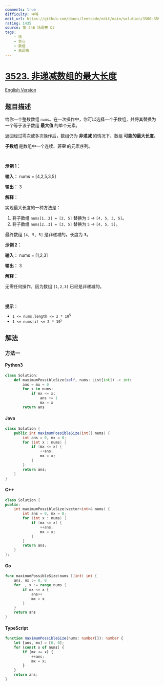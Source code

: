 ```yaml
---
comments: true
difficulty: 中等
edit_url: https://github.com/doocs/leetcode/edit/main/solution/3500-3599/3523.Make%20Array%20Non-decreasing/README.md
rating: 1435
source: 第 446 场周赛 Q2
tags:
    - 栈
    - 贪心
    - 数组
    - 单调栈
---
```


<!-- problem:start -->

# [3523. 非递减数组的最大长度](https://leetcode.cn/problems/make-array-non-decreasing)

[English Version](/solution/3500-3599/3523.Make%20Array%20Non-decreasing/README_EN.md)

## 题目描述

<!-- description:start -->

<p>给你一个整数数组 <code>nums</code>。在一次操作中，你可以选择一个子数组，并将其替换为一个等于该子数组&nbsp;<strong>最大值&nbsp;</strong>的单个元素。</p>

<p>返回经过零次或多次操作后，数组仍为&nbsp;<strong>非递减&nbsp;</strong>的情况下，数组&nbsp;<strong>可能的最大长度</strong>。</p>

<p><strong>子数组&nbsp;</strong>是数组中一个连续、<b>非空&nbsp;</b>的元素序列。</p>

<p>&nbsp;</p>

<p><strong class="example">示例 1：</strong></p>

<div class="example-block">
<p><strong>输入：</strong> <span class="example-io">nums = [4,2,5,3,5]</span></p>

<p><strong>输出：</strong> <span class="example-io">3</span></p>

<p><strong>解释：</strong></p>

<p>实现最大长度的一种方法是：</p>

<ol>
	<li>将子数组 <code>nums[1..2] = [2, 5]</code> 替换为 <code>5</code> → <code>[4, 5, 3, 5]</code>。</li>
	<li>将子数组 <code>nums[2..3] = [3, 5]</code> 替换为 <code>5</code> → <code>[4, 5, 5]</code>。</li>
</ol>

<p>最终数组 <code>[4, 5, 5]</code> 是非递减的，长度为 <font face="monospace">3。</font></p>
</div>

<p><strong class="example">示例 2：</strong></p>

<div class="example-block">
<p><strong>输入：</strong> <span class="example-io">nums = [1,2,3]</span></p>

<p><strong>输出：</strong> <span class="example-io">3</span></p>

<p><strong>解释：</strong></p>

<p>无需任何操作，因为数组 <code>[1,2,3]</code> 已经是非递减的。</p>
</div>

<p>&nbsp;</p>

<p><strong>提示：</strong></p>

<ul>
	<li><code>1 &lt;= nums.length &lt;= 2 * 10<sup>5</sup></code></li>
	<li><code>1 &lt;= nums[i] &lt;= 2 * 10<sup>5</sup></code></li>
</ul>

<!-- description:end -->

## 解法

<!-- solution:start -->

### 方法一

<!-- tabs:start -->

#### Python3

```python
class Solution:
    def maximumPossibleSize(self, nums: List[int]) -> int:
        ans = mx = 0
        for x in nums:
            if mx <= x:
                ans += 1
                mx = x
        return ans
```

#### Java

```java
class Solution {
    public int maximumPossibleSize(int[] nums) {
        int ans = 0, mx = 0;
        for (int x : nums) {
            if (mx <= x) {
                ++ans;
                mx = x;
            }
        }
        return ans;
    }
}
```

#### C++

```cpp
class Solution {
public:
    int maximumPossibleSize(vector<int>& nums) {
        int ans = 0, mx = 0;
        for (int x : nums) {
            if (mx <= x) {
                ++ans;
                mx = x;
            }
        }
        return ans;
    }
};
```

#### Go

```go
func maximumPossibleSize(nums []int) int {
	ans, mx := 0, 0
	for _, x := range nums {
		if mx <= x {
			ans++
			mx = x
		}
	}
	return ans
}
```

#### TypeScript

```ts
function maximumPossibleSize(nums: number[]): number {
    let [ans, mx] = [0, 0];
    for (const x of nums) {
        if (mx <= x) {
            ++ans;
            mx = x;
        }
    }
    return ans;
}
```

<!-- tabs:end -->

<!-- solution:end -->

<!-- problem:end -->
